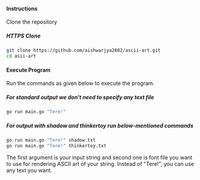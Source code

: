 #### Instructions
Clone the repository

##### HTTPS Clone
```bash
git clone https://github.com/aishwarjya2802/ascii-art.git
cd asii-art
```
#### Execute Program
Run the commands as given below to execute the program.

##### For standard output we don't need to specify any text file
```bash
go run main.go "Tere!"
```
##### For output with shadow and thinkertoy run below-mentioned commands
```bash
go run main.go "Tere!" shadow.txt
go run main.go "Tere!" thinkertoy.txt
```
The first argument is your input string and second one is font file you want to use for rendering ASCII art of your string. Instead of "Tere!", you can use any text you want.
